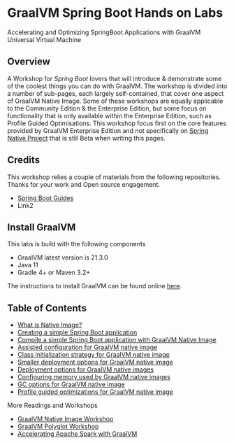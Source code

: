 # GraalVM Spring Boot Hands on Labs
Accelerating and Optimizing SpringBoot Applications with GraalVM Universal Virtual Machine
## Overview
A Workshop for *Spring Boot*  lovers that will introduce & demonstrate some of the coolest things you can do with GraalVM.
The workshop is divided into a number of sub-pages, each largely self-contained, that cover one aspect of GraalVM Native Image. Some of these workshops are equally applicable to the Community Edition & the Enterprise Edition, but some focus on functionality that is only available within the Enterprise Edition, such as Profile Guided Optimisations.
This workshop focus first on the core features provided by GraalVM Enterprise Edition and not specifically on [Spring Native Project](https://github.com/spring-projects-experimental/spring-native) that is still Beta when writing this pages.


## Credits
This workshop relies a couple of materials from the following repositories. Thanks for your work and Open source engagement.
* [Spring Boot Guides](https://spring.io/guides/gs/spring-boot/)
* Link2


## Install GraalVM
This labs is build with the following components
* GraalVM latest version is 21.3.0 
* Java 11
* Gradle 4+ or Maven 3.2+

The instructions to install GraalVM can be found online [here](https://docs.oracle.com/en/graalvm/enterprise/21/docs/getting-started/#install-graalvm-enterprise).


## Table of Contents

* [What is Native Image?](./0/)
* [Creating a simple Spring Boot application](./1/)
* [Compile a simple Spring Boot application with GraalVM Native Image](./2/)
* [Assisted configuration for GraalVM native image](./3/)
* [Class initialization strategy for GraalVM native image](./4/)
* [Smaller deployment options for GraalVM native image](./5/)
* [Deployment options for GraalVM native images](./6/)
* [Configuring memory used by GraalVM native images](./7/)
* [GC options for GraalVM native image](./8/)
* [Profile guided optimizations for GraalVM native image](./9/)

More Readings and Workshops
* [GraalVM Native Image Workshop](https://github.com/krisfoster/Native-Image-Workshop)
* [GraalVM Polyglot Workshop](https://github.com/nelvadas/GraalVM-Polyglot-Labs)
* [Accelerating Apache Spark with GraalVM](https://github.com/nelvadas/spark-with-graalvm)
